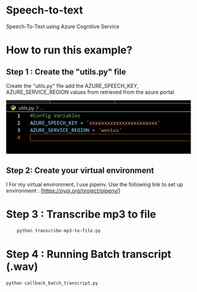 # Speech-to-text

Speech-To-Text using Azure Cognitive Service

# How to run this example?

## Step 1 : Create the "utils.py" file

Create the "utils.py" file add the AZURE_SPEECH_KEY, AZURE_SERVICE_REGION values from retrieved from the azure portal

![](img/utils.py.png)

## Step 2: Create your virtual environment 
 I
 For my virtual environment, I use pipenv. Use the following link to set up environment : [https://pypi.org/project/pipenv/]

# Step 3 : Transcribe mp3 to file 

```sh
    python transcribe-mp3-to-file.py 
```
# Step 4 : Running Batch transcript  (.wav)

```sh
python callback_batch_transcript.py
```